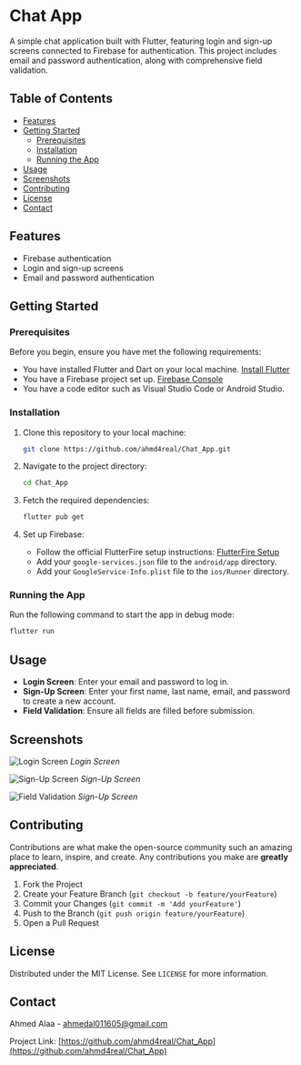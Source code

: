 
# Chat App

A simple chat application built with Flutter, featuring login and sign-up screens connected to Firebase for authentication. This project includes email and password authentication, along with comprehensive field validation.

## Table of Contents

- [Features](#features)
- [Getting Started](#getting-started)
  - [Prerequisites](#prerequisites)
  - [Installation](#installation)
  - [Running the App](#running-the-app)
- [Usage](#usage)
- [Screenshots](#screenshots)
- [Contributing](#contributing)
- [License](#license)
- [Contact](#contact)

## Features

- Firebase authentication
- Login and sign-up screens
- Email and password authentication


## Getting Started

### Prerequisites

Before you begin, ensure you have met the following requirements:

- You have installed Flutter and Dart on your local machine. [Install Flutter](https://flutter.dev/docs/get-started/install)
- You have a Firebase project set up. [Firebase Console](https://console.firebase.google.com/)
- You have a code editor such as Visual Studio Code or Android Studio.

### Installation

1. Clone this repository to your local machine:

    ```sh
    git clone https://github.com/ahmd4real/Chat_App.git
    ```

2. Navigate to the project directory:

    ```sh
    cd Chat_App
    ```

3. Fetch the required dependencies:

    ```sh
    flutter pub get
    ```

4. Set up Firebase:

    - Follow the official FlutterFire setup instructions: [FlutterFire Setup](https://firebase.flutter.dev/docs/overview)
    - Add your `google-services.json` file to the `android/app` directory.
    - Add your `GoogleService-Info.plist` file to the `ios/Runner` directory.

### Running the App

Run the following command to start the app in debug mode:

```dart
flutter run
```

## Usage

- **Login Screen**: Enter your email and password to log in.
- **Sign-Up Screen**: Enter your first name, last name, email, and password to create a new account.
- **Field Validation**: Ensure all fields are filled before submission.

## Screenshots

![Login Screen](screenShots/screen%20(2).png)
*Login Screen*

![Sign-Up Screen](screenShots/screen%20(1).png)
*Sign-Up Screen*

![Field Validation](screenShots/screen%20(3).png)
*Sign-Up Screen*

## Contributing

Contributions are what make the open-source community such an amazing place to learn, inspire, and create. Any contributions you make are **greatly appreciated**.

1. Fork the Project
2. Create your Feature Branch (`git checkout -b feature/yourFeature`)
3. Commit your Changes (`git commit -m 'Add yourFeature'`)
4. Push to the Branch (`git push origin feature/yourFeature`)
5. Open a Pull Request

## License

Distributed under the MIT License. See `LICENSE` for more information.

## Contact

Ahmed Alaa - [ahmedal011605@gmail.com](mailto:ahmedal011605@gmail.com)

Project Link: [https://github.com/ahmd4real/Chat_App](https://github.com/ahmd4real/Chat_App)

